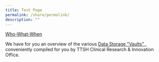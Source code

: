 ```yaml
---
title: Test Page
permalink: /share/permalink/
description: ""
---
```

[Who-What-When](/files/CRIO%20Newsletter/C_6_TTSH%20_CRIO%20_Trusted%20Third%20Party%20(TTP).pdf)


We have for you an overview of the various <a rel="noopene noreferrer" target="_blank" href="(/files/CRIO%20Newsletter/c7_ttsh%20_crio%20_research%20storage.pdf)">Data Storage "Vaults" </a>, conveniently compiled for you by TTSH Clinical Research &amp; Innovation Office.